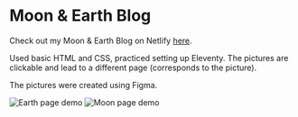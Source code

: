 # Moon & Earth Blog
Check out my Moon & Earth Blog on Netlify [here](https://app.netlify.com/sites/earnest-belekoy-e04408/overview).

Used basic HTML and CSS, practiced setting up Eleventy. The pictures are clickable and lead to a different page (corresponds to the picture).

The pictures were created using Figma.


![Earth page demo](https://drive.google.com/uc?id=1IeogJwv0UZ7swAH71bmpSj_JEtbwASkB)
![Moon page demo](https://drive.google.com/uc?id=1mKadkrzTqCeo2DV1XWMqxdfpo0eoLj8l)
